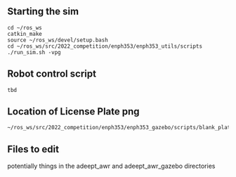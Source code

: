 ## Starting the sim
```
cd ~/ros_ws
catkin_make
source ~/ros_ws/devel/setup.bash
cd ~/ros_ws/src/2022_competition/enph353/enph353_utils/scripts
./run_sim.sh -vpg
```

## Robot control script
```
tbd
```

## Location of License Plate png
```
~/ros_ws/src/2022_competition/enph353/enph353_gazebo/scripts/blank_plate.png
```

## Files to edit
potentially things in the adeept_awr and adeept_awr_gazebo directories

